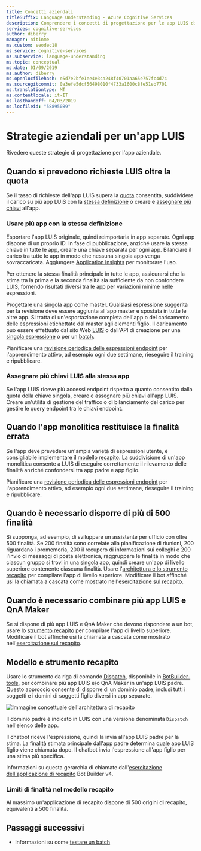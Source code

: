 ```yaml
---
title: Concetti aziendali
titleSuffix: Language Understanding - Azure Cognitive Services
description: Comprendere i concetti di progettazione per le app LUIS di grandi dimensioni o per più app, incluse LUIS e QnA Maker.
services: cognitive-services
author: diberry
manager: nitinme
ms.custom: seodec18
ms.service: cognitive-services
ms.subservice: language-understanding
ms.topic: conceptual
ms.date: 01/09/2019
ms.author: diberry
ms.openlocfilehash: e5d7e2bfe1ee4e3ca248f40701aa65e757fc4d74
ms.sourcegitcommit: 0a3efe5dcf56498010f4733a1600c8fe51eb7701
ms.translationtype: MT
ms.contentlocale: it-IT
ms.lasthandoff: 04/03/2019
ms.locfileid: "58895089"
---
```

# <a name="enterprise-strategies-for-a-luis-app"></a>Strategie aziendali per un'app LUIS
Rivedere queste strategie di progettazione per l'app aziendale.

## <a name="when-you-expect-luis-requests-beyond-the-quota"></a>Quando si prevedono richieste LUIS oltre la quota
Se il tasso di richieste dell'app LUIS supera la [quota](https://azure.microsoft.com/pricing/details/cognitive-services/language-understanding-intelligent-services/) consentita, suddividere il carico su più app LUIS con la [stessa definizione](#use-multiple-apps-with-same-app-definition) o creare e [assegnare più chiavi](#assign-multiple-luis-keys-to-same-app) all'app. 

### <a name="use-multiple-apps-with-same-app-definition"></a>Usare più app con la stessa definizione
Esportare l'app LUIS originale, quindi reimportarla in app separate. Ogni app dispone di un proprio ID. In fase di pubblicazione, anziché usare la stessa chiave in tutte le app, creare una chiave separata per ogni app. Bilanciare il carico tra tutte le app in modo che nessuna singola app venga sovraccaricata. Aggiungere [Application Insights](luis-tutorial-bot-csharp-appinsights.md) per monitorare l'uso. 

Per ottenere la stessa finalità principale in tutte le app, assicurarsi che la stima tra la prima e la seconda finalità sia sufficiente da non confondere LUIS, fornendo risultati diversi tra le app per variazioni minime nelle espressioni. 

Progettare una singola app come master. Qualsiasi espressione suggerita per la revisione deve essere aggiunta all'app master e spostata in tutte le altre app. Si tratta di un'esportazione completa dell'app o del caricamento delle espressioni etichettate dal master agli elementi figlio. Il caricamento può essere effettuato dal sito Web [LUIS](luis-reference-regions.md) o dall'API di creazione per una [singola espressione](https://westus.dev.cognitive.microsoft.com/docs/services/5890b47c39e2bb17b84a55ff/operations/5890b47c39e2bb052c5b9c08) o per un [batch](https://westus.dev.cognitive.microsoft.com/docs/services/5890b47c39e2bb17b84a55ff/operations/5890b47c39e2bb052c5b9c09). 

Pianificare una [revisione periodica delle espressioni endpoint](luis-how-to-review-endpoint-utterances.md) per l'apprendimento attivo, ad esempio ogni due settimane, rieseguire il training e ripubblicare. 

### <a name="assign-multiple-luis-keys-to-same-app"></a>Assegnare più chiavi LUIS alla stessa app
Se l'app LUIS riceve più accessi endpoint rispetto a quanto consentito dalla quota della chiave singola, creare e assegnare più chiavi all'app LUIS. Creare un'utilità di gestione del traffico o di bilanciamento del carico per gestire le query endpoint tra le chiavi endpoint. 

## <a name="when-your-monolithic-app-returns-wrong-intent"></a>Quando l'app monolitica restituisce la finalità errata
Se l'app deve prevedere un'ampia varietà di espressioni utente, è consigliabile implementare il [modello recapito](#dispatch-tool-and-model). La suddivisione di un'app monolitica consente a LUIS di eseguire correttamente il rilevamento delle finalità anziché confondersi tra app padre e app figlio. 

Pianificare una [revisione periodica delle espressioni endpoint](luis-how-to-review-endpoint-utterances.md) per l'apprendimento attivo, ad esempio ogni due settimane, rieseguire il training e ripubblicare. 

## <a name="when-you-need-to-have-more-than-500-intents"></a>Quando è necessario disporre di più di 500 finalità
Si supponga, ad esempio, di sviluppare un assistente per ufficio con oltre 500 finalità. Se 200 finalità sono correlate alla pianificazione di riunioni, 200 riguardano i promemoria, 200 il recupero di informazioni sui colleghi e 200 l'invio di messaggi di posta elettronica, raggruppare le finalità in modo che ciascun gruppo si trovi in una singola app, quindi creare un'app di livello superiore contenente ciascuna finalità. Usare l'[architettura e lo strumento recapito](#dispatch-tool-and-model) per compilare l'app di livello superiore. Modificare il bot affinché usi la chiamata a cascata come mostrato nell'[esercitazione sul recapito][dispatcher-application-tutorial]. 

## <a name="when-you-need-to-combine-several-luis-and-qna-maker-apps"></a>Quando è necessario combinare più app LUIS e QnA Maker
Se si dispone di più app LUIS e QnA Maker che devono rispondere a un bot, usare lo [strumento recapito](#dispatch-tool-and-model) per compilare l'app di livello superiore. Modificare il bot affinché usi la chiamata a cascata come mostrato nell'[esercitazione sul recapito][dispatcher-application-tutorial]. 

## <a name="dispatch-tool-and-model"></a>Modello e strumento recapito
Usare lo strumento da riga di comando [Dispatch][dispatch-tool], disponibile in [BotBuilder-tools](https://github.com/Microsoft/botbuilder-tools), per combinare più app LUIS e/o QnA Maker in un'app LUIS padre. Questo approccio consente di disporre di un dominio padre, inclusi tutti i soggetti e i domini di soggetti figlio diversi in app separate. 

![Immagine concettuale dell'architettura di recapito](./media/luis-concept-enterprise/dispatch-architecture.png)

Il dominio padre è indicato in LUIS con una versione denominata `Dispatch` nell'elenco delle app. 

Il chatbot riceve l'espressione, quindi la invia all'app LUIS padre per la stima. La finalità stimata principale dall'app padre determina quale app LUIS figlio viene chiamata dopo. Il chatbot invia l'espressione all'app figlio per una stima più specifica.

Informazioni su questa gerarchia di chiamate dall'[esercitazione dell'applicazione di recapito][dispatcher-application-tutorial] Bot Builder v4.  

### <a name="intent-limits-in-dispatch-model"></a>Limiti di finalità nel modello recapito
Al massimo un'applicazione di recapito dispone di 500 origini di recapito, equivalenti a 500 finalità. 

## <a name="next-steps"></a>Passaggi successivi

* Informazioni su come [testare un batch](luis-how-to-batch-test.md)

[dispatcher-application-tutorial]: https://aka.ms/bot-dispatch
[dispatch-tool]: https://aka.ms/dispatch-tool
